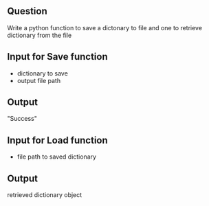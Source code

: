 ## Question
Write a python function to save a dictonary to file and one to retrieve
dictionary from the file

## Input for Save function
- dictionary to save
- output file path

## Output
"Success"

## Input for Load function
- file path to saved dictionary

## Output
retrieved dictionary object